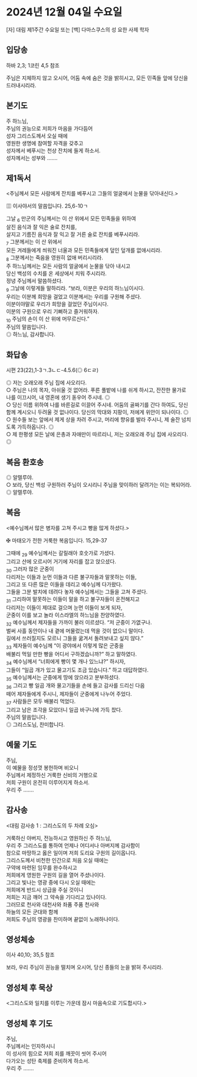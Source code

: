 # 2024년 12월 04일 수요일

[자] 대림 제1주간 수요일 또는 [백] 다마스쿠스의 성 요한 사제 학자  


## 입당송

하바 2,3; 1코린 4,5 참조

주님은 지체하지 않고 오시어, 어둠 속에 숨은 것을 밝히시고, 모든 민족들 앞에 당신을 드러내시리라.  
  
## 본기도

주 하느님,  
주님의 권능으로 저희가 마음을 가다듬어  
성자 그리스도께서 오실 때에  
영원한 생명에 참여할 자격을 갖추고  
성자께서 베푸시는 천상 잔치에 들게 하소서.  
성자께서는 성부와 …….  
  
## 제1독서

<주님께서 모든 사람에게 잔치를 베푸시고 그들의 얼굴에서 눈물을 닦아내신다.>

▥ 이사야서의 말씀입니다. 25,6-10ㄱ

그날 <sub>6</sub> 만군의 주님께서는 이 산 위에서 모든 민족들을 위하여  
살진 음식과 잘 익은 술로 잔치를,  
살지고 기름진 음식과 잘 익고 잘 거른 술로 잔치를 베푸시리라.  
<sub>7</sub> 그분께서는 이 산 위에서  
모든 겨레들에게 씌워진 너울과 모든 민족들에게 덮인 덮개를 없애시리라.  
<sub>8</sub> 그분께서는 죽음을 영원히 없애 버리시리라.  
주 하느님께서는 모든 사람의 얼굴에서 눈물을 닦아 내시고  
당신 백성의 수치를 온 세상에서 치워 주시리라.  
정녕 주님께서 말씀하셨다.  
<sub>9</sub> 그날에 이렇게들 말하리라. “보라, 이분은 우리의 하느님이시다.  
우리는 이분께 희망을 걸었고 이분께서는 우리를 구원해 주셨다.  
이분이야말로 우리가 희망을 걸었던 주님이시다.  
이분의 구원으로 우리 기뻐하고 즐거워하자.  
<sub>10</sub> 주님의 손이 이 산 위에 머무르신다.”  
주님의 말씀입니다.  
◎ 하느님, 감사합니다.  
  
## 화답송

시편 23(22),1-3ㄱ.3ㄴㄷ-4.5.6(◎ 6ㄷㄹ)

◎ 저는 오래오래 주님 집에 사오리다.  
○ 주님은 나의 목자, 아쉬울 것 없어라. 푸른 풀밭에 나를 쉬게 하시고, 잔잔한 물가로 나를 이끄시어, 내 영혼에 생기 돋우어 주시네. ◎  
○ 당신 이름 위하여 나를 바른길로 이끌어 주시네. 어둠의 골짜기를 간다 하여도, 당신 함께 계시오니 두려울 것 없나이다. 당신의 막대와 지팡이, 저에게 위안이 되나이다. ◎  
○ 원수들 보는 앞에서 제게 상을 차려 주시고, 머리에 향유를 발라 주시니, 제 술잔 넘치도록 가득하옵니다. ◎  
○ 제 한평생 모든 날에 은총과 자애만이 따르리니, 저는 오래오래 주님 집에 사오리다. ◎  
  
## 복음 환호송

◎ 알렐루야.  
○ 보라, 당신 백성 구원하러 주님이 오시리니 주님을 맞이하러 달려가는 이는 복되어라.  
◎ 알렐루야.  
  
## 복음

<예수님께서 많은 병자를 고쳐 주시고 빵을 많게 하셨다.>

✠ 마태오가 전한 거룩한 복음입니다. 15,29-37

그때에 <sub>29</sub> 예수님께서는 갈릴래아 호숫가로 가셨다.  
그리고 산에 오르시어 거기에 자리를 잡고 앉으셨다.  
<sub>30</sub> 그러자 많은 군중이  
다리저는 이들과 눈먼 이들과 다른 불구자들과 말못하는 이들,  
그리고 또 다른 많은 이들을 데리고 예수님께 다가왔다.  
그들을 그분 발치에 데려다 놓자 예수님께서는 그들을 고쳐 주셨다.  
<sub>31</sub> 그리하여 말못하는 이들이 말을 하고 불구자들이 온전해지고  
다리저는 이들이 제대로 걸으며 눈먼 이들이 보게 되자,  
군중이 이를 보고 놀라 이스라엘의 하느님을 찬양하였다.  
<sub>32</sub> 예수님께서 제자들을 가까이 불러 이르셨다. “저 군중이 가엾구나.  
벌써 사흘 동안이나 내 곁에 머물렀는데 먹을 것이 없으니 말이다.  
길에서 쓰러질지도 모르니 그들을 굶겨서 돌려보내고 싶지 않다.”  
<sub>33</sub> 제자들이 예수님께 “이 광야에서 이렇게 많은 군중을  
배불리 먹일 만한 빵을 어디서 구하겠습니까?” 하고 말하였다.  
<sub>34</sub> 예수님께서 “너희에게 빵이 몇 개나 있느냐?” 하시자,  
그들이 “일곱 개가 있고 물고기도 조금 있습니다.” 하고 대답하였다.  
<sub>35</sub> 예수님께서는 군중에게 땅에 앉으라고 분부하셨다.  
<sub>36</sub> 그리고 빵 일곱 개와 물고기들을 손에 들고 감사를 드리신 다음  
떼어 제자들에게 주시니, 제자들이 군중에게 나누어 주었다.  
<sub>37</sub> 사람들은 모두 배불리 먹었다.  
그리고 남은 조각을 모았더니 일곱 바구니에 가득 찼다.  
주님의 말씀입니다.  
◎ 그리스도님, 찬미합니다.  
  
## 예물 기도

주님,  
이 예물을 정성껏 봉헌하며 비오니  
주님께서 제정하신 거룩한 신비의 거행으로  
저희 구원이 온전히 이루어지게 하소서.  
우리 주 …….  
  
## 감사송

<대림 감사송 1 : 그리스도의 두 차례 오심>

거룩하신 아버지, 전능하시고 영원하신 주 하느님,  
우리 주 그리스도를 통하여 언제나 어디서나 아버지께 감사함이  
참으로 마땅하고 옳은 일이며 저희 도리요 구원의 길이옵니다.  
그리스도께서 비천한 인간으로 처음 오실 때에는  
구약에 마련된 임무를 완수하시고  
저희에게 영원한 구원의 길을 열어 주셨나이다.  
그리고 빛나는 영광 중에 다시 오실 때에는  
저희에게 반드시 상급을 주실 것이니  
저희는 지금 깨어 그 약속을 기다리고 있나이다.  
그러므로 천사와 대천사와 좌품 주품 천사와  
하늘의 모든 군대와 함께  
저희도 주님의 영광을 찬미하며 끝없이 노래하나이다.  
  
## 영성체송

이사 40,10; 35,5 참조

보라, 우리 주님이 권능을 떨치며 오시어, 당신 종들의 눈을 밝혀 주시리라.  
  
## 영성체 후 묵상

<그리스도와 일치를 이루는 가운데 잠시 마음속으로 기도합시다.>  
## 영성체 후 기도

주님,  
주님께서는 인자하시니  
이 성사의 힘으로 저희 죄를 깨끗이 씻어 주시어  
다가오는 성탄 축제를 준비하게 하소서.  
우리 주 …….
